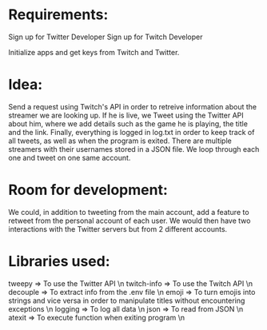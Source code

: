 # Requirements:

Sign up for Twitter Developer
Sign up for Twitch Developer

Initialize apps and get keys from Twitch and Twitter.

# Idea:

Send a request using Twitch's API in order to retreive information about the streamer we are looking up.
If he is live, we Tweet using the Twitter API about him, where we add details such as the game he is playing, the title and the link.
Finally, everything is logged in log.txt in order to keep track of all tweets, as well as when the program is exited.
There are multiple streamers with their usernames stored in a JSON file. We loop through each one and tweet on one same account.

# Room for development:

We could, in addition to tweeting from the main account, add a feature to retweet from the personal account of each user. We would then have two interactions with the Twitter servers but from 2 different accounts.

# Libraries used:

tweepy => To use the Twitter API \n
twitch-info => To use the Twitch API \n
decouple => To extract info from the .env file \n
emoji => To turn emojis into strings and vice versa in order to manipulate titles without encountering exceptions \n
logging => To log all data \n
json => To read from JSON \n
atexit => To execute function when exiting program \n
